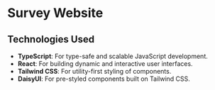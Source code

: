 # Survey Website

## Technologies Used
- **TypeScript**: For type-safe and scalable JavaScript development.
- **React**: For building dynamic and interactive user interfaces.
- **Tailwind CSS**: For utility-first styling of components.
- **DaisyUI**: For pre-styled components built on Tailwind CSS.